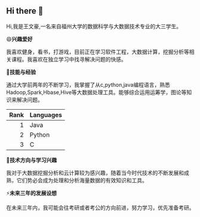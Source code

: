 ## Hi there 👋

Hi,我是王文豪,一名来自福州大学的数据科学与大数据技术专业的大三学生。

😄**兴趣爱好**

我喜欢健身，看书，打游戏，目前正在学习软件工程，大数据计算，挖掘分析等相关课程。我喜欢在独立学习中找寻解决问题的快感。

🔭**技能与经验**

通过大学前两年的不断学习，我掌握了从c,python,java编程语言，熟悉Hadoop,Spark,Hbase,Hive等大数据处理工具。能够综合运用运筹学，图论等知识来解决问题。

| Rank | Languages |
|-----:|-----------|
|     1| Java|
|     2| Python    |
|     3| C       |


🌱**技术方向与学习兴趣**

我对于大数据挖掘分析和云计算较为感兴趣，随着当今时代技术的不断发展和成熟，它们势必会成为处理和分析海量数据的有效知识和工具。

⚡**未来三年的发展设想**

在未来三年内，我可能会往考研或者考公的方向前进，努力学习，优先准备考研。



<!--
**roliwang/roliwang** is a ✨ _special_ ✨ repository because its `README.md` (this file) appears on your GitHub profile.

Here are some ideas to get you started:

- 🔭 
- 🌱 I’m currently learning ...
- 👯 I’m looking to collaborate on ...
- 🤔 I’m looking for help with ...
- 💬 Ask me about ...
- 📫 How to reach me: ...
- 😄 Pronouns: ...
- ⚡ Fun fact: ...
-->
